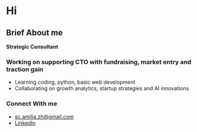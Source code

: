 # Hi
## Brief About me
**Strategic Consultant**

### Working on supporting CTO with fundraising, market entry and traction gain
- Learning coding, python, basic web development 
- Collaborating on growth analytics, startup strategies and AI innovations
### Connect With me
- sc.amilia.zh@gmail.com
- [LinkedIn](https://www.linkedin.com/in/amilia-zhemaletdinova)
